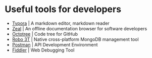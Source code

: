 # Useful tools for developers

- [Typora](https://typora.io/) | A markdown editor, markdown reader
- [Zeal](https://zealdocs.org/) | An offline documentation browser for software developers
- [Octotree](https://chrome.google.com/webstore/detail/octotree/bkhaagjahfmjljalopjnoealnfndnagc) | Code tree for GitHub
- [Robo 3T](https://robomongo.org/) | Native cross-platform MongoDB management tool
- [Postman](https://www.getpostman.com/) | API Development Environment
- [Fiddler](https://www.telerik.com/fiddler) | Web Debugging Tool
